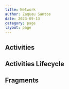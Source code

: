 ```yaml
---
title: Network
author: Zaqueu Santos
date: 2023-09-13
category: page
layout: page
---
```


## Activities

## Activities Lifecycle

## Fragments
